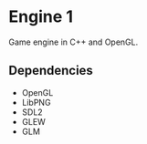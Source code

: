 # Engine 1

Game engine in C++ and OpenGL.


## Dependencies

- OpenGL
- LibPNG
- SDL2
- GLEW
- GLM

